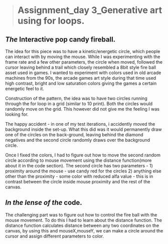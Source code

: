 ># Assignment_day 3_Generative art using for loops.
## _The_ **Interactive pop candy fireball**.


The idea for this piece was to have a kinetic/energetic circle, which people can interact with by moving the mouse. While I was experimenting with the frame rate and a few other parameters, the circle when moved, followed the cursor leaving behind a trail which closely resembled a 8bit style fire ball asset used in games. I wanted to experiment with colors used in old arcade machines from the 90s, the arcade games art style during that time used high contrast, bright and low saturation colors giving the games a certain energetic feel to it.


Construction of the pattern, the idea was to have two circles running through the for loop in a grid (similar to 10 print). Both the circles would randomly move on the grid. This however did not give me the feeling I was looking for.


The happy accident - in one of my test iterations, i accidently moved the background inside the set-up. What this did was it would permanently draw one of the circles on the back-ground, leaving behind the diamond negatives and the second circle randomly draws over the background circle.


Once I fixed the colors, I had to figure out how to move the second random circle according to mouse movement using the distance function(more about it in the code section). The second circle has two parameters - 1) proximity around the mouse - use candy red for the circles 2) anything else other than the proximity - some color with reduced alfa value - this is in contrast between the circle inside mouse proximity and the rest of the canvas.


## _In the lense of the_ **code**.


The challenging part was to figure out how to control the fire ball with the mouse movement. To do this I had to learn about the distance function. The distance function calculates distance between any two coordinates on the canvas, by using this and mouseX,mouseY, we can make a circle around the cursor and assign different parameters to color.  





